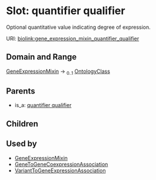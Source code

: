 
# Slot: quantifier qualifier


Optional quantitative value indicating degree of expression.

URI: [biolink:gene_expression_mixin_quantifier_qualifier](https://w3id.org/biolink/vocab/gene_expression_mixin_quantifier_qualifier)


## Domain and Range

[GeneExpressionMixin](GeneExpressionMixin.md) &#8594;  <sub>0..1</sub> [OntologyClass](OntologyClass.md)

## Parents

 *  is_a: [quantifier qualifier](quantifier_qualifier.md)

## Children


## Used by

 * [GeneExpressionMixin](GeneExpressionMixin.md)
 * [GeneToGeneCoexpressionAssociation](GeneToGeneCoexpressionAssociation.md)
 * [VariantToGeneExpressionAssociation](VariantToGeneExpressionAssociation.md)

